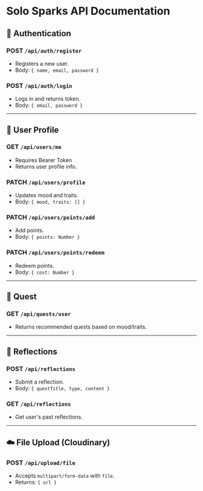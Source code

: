 # Solo Sparks API Documentation

## 🧾 Authentication

### POST `/api/auth/register`
- Registers a new user.
- Body: `{ name, email, password }`

### POST `/api/auth/login`
- Logs in and returns token.
- Body: `{ email, password }`

---

## 👤 User Profile

### GET `/api/users/me`
- Requires Bearer Token
- Returns user profile info.

### PATCH `/api/users/profile`
- Updates mood and traits.
- Body: `{ mood, traits: [] }`

### PATCH `/api/users/points/add`
- Add points.
- Body: `{ points: Number }`

### PATCH `/api/users/points/redeem`
- Redeem points.
- Body: `{ cost: Number }`

---

## 🧠 Quest

### GET `/api/quests/user`
- Returns recommended quests based on mood/traits.

---

## 🎤 Reflections

### POST `/api/reflections`
- Submit a reflection.
- Body: `{ questTitle, type, content }`

### GET `/api/reflections`
- Get user's past reflections.

---

## ☁️ File Upload (Cloudinary)

### POST `/api/upload/file`
- Accepts `multipart/form-data` with `file`.
- Returns: `{ url }`